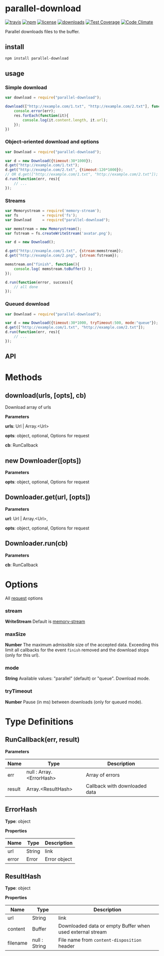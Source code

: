 # parallel-download 
[![travis](https://travis-ci.org/ReklatsMasters/parallel-download.svg?style=flat)](https://travis-ci.org/ReklatsMasters/parallel-download) 
[![npm](https://img.shields.io/npm/v/parallel-download.svg?style=flat)](https://npmjs.org/package/parallel-download) 
[![license](https://img.shields.io/npm/l/parallel-download.svg?style=flat)](https://npmjs.org/package/parallel-download) 
[![downloads](https://img.shields.io/npm/dm/parallel-download.svg?style=flat)](https://npmjs.org/package/parallel-download) 
[![Test Coverage](https://codeclimate.com/github/ReklatsMasters/parallel-download/badges/coverage.svg?style=flat)](https://codeclimate.com/github/ReklatsMasters/parallel-download)
[![Code Climate](https://codeclimate.com/github/ReklatsMasters/parallel-download/badges/gpa.svg?style=flat)](https://codeclimate.com/github/ReklatsMasters/parallel-download)

Parallel downloads files to the buffer.

## install
```bash
npm install parallel-download
```

## usage 

### Simple download
```js
var download = require("parallel-download");

download(["http://example.com/1.txt", "http://example.com/2.txt"], function(err, res){
	console.error(err);
    res.forEach(function(it){
    	console.log(it.content.length, it.url);
    });
})
```

### Object-oriented download and options
```js
var Download = require("parallel-download");

var d = new Download({timeout:30*1000});
d.get("http://example.com/1.txt");
d.get("http://example.com/2.txt", {timeout:120*1000});
// OR d.get(["http://example.com/1.txt", "http://example.com/2.txt"]);
d.run(function(err, res){
	// ...
});
```

### Streams
```js
var Memorystream = require('memory-stream');
var fs           = require('fs');
var Download     = require("parallel-download");

var memstream = new Memorystream();
var fstream = fs.createWriteStream('avatar.png');

var d = new Download();

d.get("http://example.com/1.txt", {stream:memstream});
d.get("http://example.com/2.png", {stream:fstream});

memstream.on("finish", function(){
	console.log( memstream.toBuffer() );
});

d.run(function(error, success){
	// all done
});
```

### Queued download
```js
var Download = require("parallel-download");

var d = new Download({timeout:30*1000, tryTimeout:500, mode:"queue"});
d.get(["http://example.com/1.txt", "http://example.com/2.txt"]);
d.run(function(err, res){
	// ...
});
```

## API

Methods
===

download(urls, [opts], cb)
-----------------------------
Download array of urls

**Parameters**

**urls**: Url | Array.&lt;Url&gt;

**opts**: object, optional, Options for request

**cb**: RunCallback

new Downloader([opts])
-----------------------------

**Parameters**

**opts**: object,  optional, Options for request


Downloader.get(url, [opts]) 
-----------------------------

**Parameters**

**url**: Url | Array.&lt;Url&gt;, 

**opts**: object, optional, Options for request


Downloader.run(cb) 
-----------------------------

**Parameters**

**cb**: RunCallback


Options
===

All [request](https://github.com/mikeal/request) options

### stream
**WriteStream**  Default is [memory-stream](https://github.com/tommymessbauer/memory-stream)

### maxSize
**Number** The maximum admissible size of the accepted data. Exceeding this limit all callbacks for the event `finish` removed and the download stops (only for this url).

### mode
**String** Available values: "parallel" (default) or "queue". Download mode.

### tryTimeout
**Number** Pause (in ms) between downloads (only for queued mode).


Type Definitions
===

RunCallback(err, result)
-----------------------------

**Parameters**

| Name | Type | Description |
|------|------|-------------|
| err | null : Array.&lt;ErrorHash&gt; | Array of errors |
| result | Array.&lt;ResultHash&gt; | Callback with downloaded data |


ErrorHash
-----------------------------

**Type**: object

**Properties**

| Name | Type | Description |
|------|------|-------------|
| url | String | link |
| error | Error | Error object |

ResultHash
-----------------------------

**Type**: object

**Properties**

| Name | Type | Description |
|------|------|-------------|
| url | String | link |
| content | Buffer | Downloaded data or empty Buffer when used external stream |
|filename | null : String | File name from `content-disposition` header |